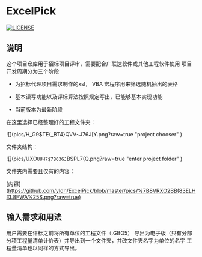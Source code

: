 # ExcelPick
[![LICENSE](https://img.shields.io/badge/license-Anti%20996-blue.svg)](https://github.com/996icu/996.ICU/blob/master/LICENSE)

## 说明

这个项目仓库用于招标项目评审，需要配合广联达软件或其他工程软件使用
项目开发周期分为三个阶段

 - 为招标代理项目需求制作的xsl， VBA 宏程序用来筛选随机抽出的表格


 - 基本读写功能以及评标算法按照规定写出，已能够基本实现功能

 - 当前版本为最新阶段

在这里选择已经整理好的工程文件夹：

 ![](pics/H_G9$TE(_BT4}QVV~J76J[Y.png?raw=true "project chooser" )

文件夹结构：

 ![](pics/UXO`UUH7$7B63GJ`BSPL7(Q.png?raw=true "enter project folder" )
 
文件夹内需要且仅有的内容：

[内容](https://github.com/yldn/ExcelPick/blob/master/pics/%7B8VRXO2BB(83ELHXL8FWA%25S.png?raw=true)


## 输入需求和用法 

用户需要在评标之前将所有单位的工程文件（.GBQ5） 导出为电子版（只有分部分项工程量清单计价表）并导出到一个文件夹，并改文件夹名字为单位的名字
工程量清单也以同样的方式导出。




